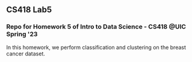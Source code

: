 ## CS418 Lab5
### Repo for Homework 5 of Intro to Data Science - CS418 @UIC Spring '23 
In this homework, we perform classification and clustering on the breast cancer dataset.
